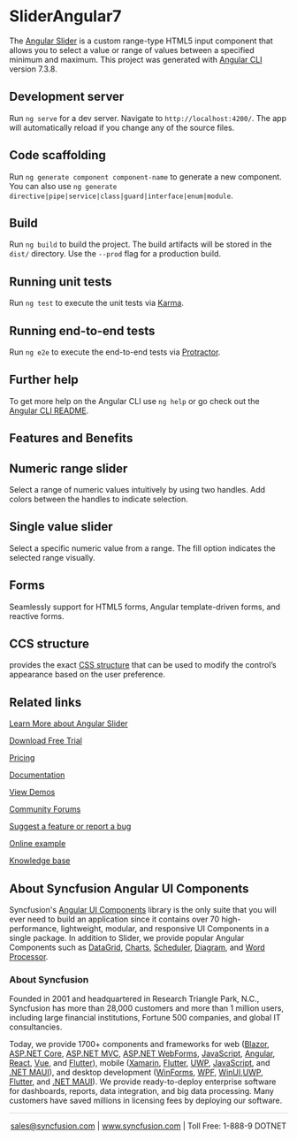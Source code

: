 # SliderAngular7

The [Angular Slider](https://www.syncfusion.com/angular-ui-components/angular-slider?utm_source=github&utm_medium=listing&utm_campaign=angular-slider-github-samples) is a custom range-type HTML5 input component that allows you to select a value or range of values between a specified minimum and maximum. This project was generated with [Angular CLI](https://github.com/angular/angular-cli) version 7.3.8.

## Development server

Run `ng serve` for a dev server. Navigate to `http://localhost:4200/`. The app will automatically reload if you change any of the source files.

## Code scaffolding

Run `ng generate component component-name` to generate a new component. You can also use `ng generate directive|pipe|service|class|guard|interface|enum|module`.

## Build

Run `ng build` to build the project. The build artifacts will be stored in the `dist/` directory. Use the `--prod` flag for a production build.

## Running unit tests

Run `ng test` to execute the unit tests via [Karma](https://karma-runner.github.io).

## Running end-to-end tests

Run `ng e2e` to execute the end-to-end tests via [Protractor](http://www.protractortest.org/).

## Further help

To get more help on the Angular CLI use `ng help` or go check out the [Angular CLI README](https://github.com/angular/angular-cli/blob/master/README.md).

## Features and Benefits

## Numeric range slider

Select a range of numeric values intuitively by using two handles. Add colors between the handles to indicate selection.

## Single value slider

Select a specific numeric value from a range. The fill option indicates the selected range visually.

## Forms

Seamlessly support for HTML5 forms, Angular template-driven forms, and reactive forms.

## CCS structure

provides the exact [CSS structure](https://ej2.syncfusion.com/angular/documentation/range-slider/style/#css-structures?utm_source=github&utm_medium=listing&utm_campaign=angular-slider-github-samples) that can be used to modify the control’s appearance based on the user preference.

## Related links
[Learn More about Angular Slider ](https://www.syncfusion.com/angular-ui-components/angular-slider?utm_source=github&utm_medium=listing&utm_campaign=angular-slider-github-samples)

[Download Free Trial](https://www.syncfusion.com/downloads/angular?utm_source=github&utm_medium=listing&utm_campaign=angular-slider-github-samples)

[Pricing](https://www.syncfusion.com/sales/products/angular?utm_source=github&utm_medium=listing&utm_campaign=angular-slider-github-samples)

[Documentation](https://angular.syncfusion.com/documentation/slider/getting-started?utm_source=github&utm_medium=listing&utm_campaign=angular-slider-github-samples)

[View Demos](https://github.com/SyncfusionExamples/ej2-angular-7-slider?utm_source=github&utm_medium=listing&utm_campaign=angular-slider-github-samples)

[Community Forums](https://www.syncfusion.com/forums/angular-ui-components?utm_source=github&utm_medium=listing&utm_campaign=angular-slider-github-samples)

[Suggest a feature or report a bug](https://www.syncfusion.com/feedback/angular?utm_source=github&utm_medium=listing&utm_campaign=angular-slider-github-samples)

[Online example](https://ej2.syncfusion.com/angular/demos/#/material/range-slider/default?utm_source=github&utm_medium=listing&utm_campaign=angular-slider-github-samples)

[Knowledge base](https://www.syncfusion.com/kb/angular-ui-components?utm_source=github&utm_medium=listing&utm_campaign=angular-slider-github-samples)


## About Syncfusion Angular UI Components

Syncfusion's [Angular UI Components](https://www.syncfusion.com/angular-ui-components?utm_source=github&utm_medium=listing&utm_campaign=angular-slider-github-samples) library is the only suite that you will ever need to build an application since it contains over 70 high-performance, lightweight, modular, and responsive UI Components in a single package. In addition to Slider, we provide popular Angular Components such as [DataGrid](https://www.syncfusion.com/angular-ui-components/angular-grid?utm_source=github&utm_medium=listing&utm_campaign=angular-slider-github-samples), [Charts](https://www.syncfusion.com/angular-ui-components/angular-charts?utm_source=github&utm_medium=listing&utm_campaign=angular-slider-github-samples), [Scheduler](https://www.syncfusion.com/angular-ui-components/angular-scheduler?utm_source=github&utm_medium=listing&utm_campaign=angular-slider-github-samples), [Diagram](https://www.syncfusion.com/angular-ui-components/angular-diagram?utm_source=github&utm_medium=listing&utm_campaign=angular-slider-github-samples), and [Word Processor](https://www.syncfusion.com/angular-ui-components/angular-word-processor?utm_source=github&utm_medium=listing&utm_campaign=angular-slider-github-samples).

### About Syncfusion
Founded in 2001 and headquartered in Research Triangle Park, N.C., Syncfusion has more than 28,000 customers and more than 1 million users, including large financial institutions, Fortune 500 companies, and global IT consultancies.

Today, we provide 1700+ components and frameworks for web ([Blazor](https://www.syncfusion.com/blazor-components?utm_source=github&utm_medium=listing&utm_campaign=angular-slider-github-samples), [ASP.NET Core](https://www.syncfusion.com/aspnet-core-ui-controls?utm_source=github&utm_medium=listing&utm_campaign=angular-slider-github-samples), [ASP.NET MVC](https://www.syncfusion.com/aspnet-mvc-ui-controls?utm_source=github&utm_medium=listing&utm_campaign=angular-slider-github-samples), [ASP.NET WebForms](https://www.syncfusion.com/jquery/aspnet-webforms-ui-controls?utm_source=github&utm_medium=listing&utm_campaign=angular-slider-github-samples), [JavaScript](https://www.syncfusion.com/javascript-ui-controls?utm_source=github&utm_medium=listing&utm_campaign=angular-slider-github-samples), [Angular](https://www.syncfusion.com/angular-ui-components?utm_source=github&utm_medium=listing&utm_campaign=angular-slider-github-samples), [React](https://www.syncfusion.com/react-ui-components?utm_source=github&utm_medium=listing&utm_campaign=angular-slider-github-samples), [Vue](https://www.syncfusion.com/vue-ui-components?utm_source=github&utm_medium=listing&utm_campaign=angular-slider-github-samples), and [Flutter](https://www.syncfusion.com/flutter-widgets?utm_source=github&utm_medium=listing&utm_campaign=angular-slider-github-samples)), mobile ([Xamarin](https://www.syncfusion.com/xamarin-ui-controls?utm_source=github&utm_medium=listing&utm_campaign=angular-slider-github-samples), [Flutter](https://www.syncfusion.com/flutter-widgets?utm_source=github&utm_medium=listing&utm_campaign=angular-slider-github-samples), [UWP](https://www.syncfusion.com/uwp-ui-controls?utm_source=github&utm_medium=listing&utm_campaign=angular-slider-github-samples), [JavaScript](https://www.syncfusion.com/javascript-ui-controls?utm_source=github&utm_medium=listing&utm_campaign=angular-slider-github-samples), and [.NET MAUI](https://www.syncfusion.com/maui-controls?utm_source=github&utm_medium=listing&utm_campaign=angular-slider-github-samples)), and desktop development ([WinForms](https://www.syncfusion.com/winforms-ui-controls?utm_source=github&utm_medium=listing&utm_campaign=angular-slider-github-samples), [WPF](https://www.syncfusion.com/wpf-controls?utm_source=github&utm_medium=listing&utm_campaign=angular-slider-github-samples), [WinUI](https://www.syncfusion.com/winui-controls?utm_source=github&utm_medium=listing&utm_campaign=angular-slider-github-samples),[UWP](https://www.syncfusion.com/uwp-ui-controls?utm_source=github&utm_medium=listing&utm_campaign=angular-slider-github-samples), [Flutter](https://www.syncfusion.com/flutter-widgets?utm_source=github&utm_medium=listing&utm_campaign=angular-slider-github-samples), and [.NET MAUI](https://www.syncfusion.com/maui-controls?utm_source=github&utm_medium=listing&utm_campaign=angular-slider-github-samples)). We provide ready-to-deploy enterprise software for dashboards, reports, data integration, and big data processing. Many customers have saved millions in licensing fees by deploying our software.

<hr style="height:0.3px;border:none;color:lightgrey;background-color:lightgrey;" />

<p align="center">
<a href="mailto:sales@syncfusion.com?Subject=Syncfusion Angular Slider - GitHub" target="_top">sales@syncfusion.com</a> | <a href="https://www.syncfusion.com?utm_source=github&utm_medium=listing&utm_campaign=angular-slider-github-samples">www.syncfusion.com</a> | Toll Free: 1-888-9 DOTNET <br>
</p>



